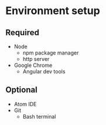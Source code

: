 # Environment setup

## Required

* Node
  * npm package manager
  * http server
* Google Chrome
  * Angular dev tools

## Optional

* Atom IDE
* Git
  * Bash terminal
